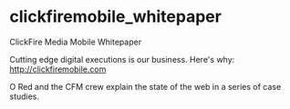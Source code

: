 clickfiremobile_whitepaper
==========================

ClickFire Media Mobile Whitepaper

Cutting edge digital executions is our business. Here's why: http://clickfiremobile.com

O Red and the CFM crew explain the state of the web in a series of case studies.